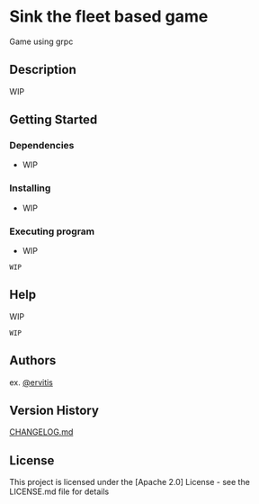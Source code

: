 # Sink the fleet based game

Game using grpc 

## Description

WIP

## Getting Started

### Dependencies

* WIP

### Installing

* WIP

### Executing program

* WIP
```
WIP
```

## Help

WIP
```
WIP
```

## Authors

ex. [@ervitis](https://github.com/ervitis)

## Version History

[CHANGELOG.md](CHANGELOG.md)

## License

This project is licensed under the [Apache 2.0] License - see the LICENSE.md file for details
